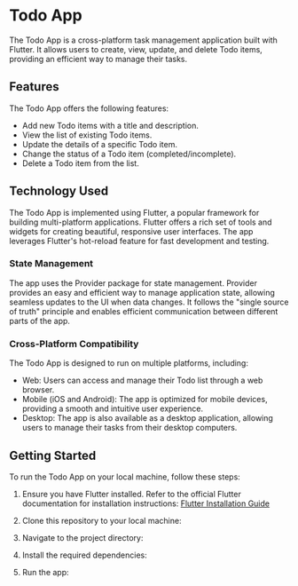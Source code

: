 # Todo App

The Todo App is a cross-platform task management application built with Flutter. It allows users to create, view, update, and delete Todo items, providing an efficient way to manage their tasks.

## Features

The Todo App offers the following features:

- Add new Todo items with a title and description.
- View the list of existing Todo items.
- Update the details of a specific Todo item.
- Change the status of a Todo item (completed/incomplete).
- Delete a Todo item from the list.

## Technology Used

The Todo App is implemented using Flutter, a popular framework for building multi-platform applications. Flutter offers a rich set of tools and widgets for creating beautiful, responsive user interfaces. The app leverages Flutter's hot-reload feature for fast development and testing.

### State Management

The app uses the Provider package for state management. Provider provides an easy and efficient way to manage application state, allowing seamless updates to the UI when data changes. It follows the "single source of truth" principle and enables efficient communication between different parts of the app.

### Cross-Platform Compatibility

The Todo App is designed to run on multiple platforms, including:

- Web: Users can access and manage their Todo list through a web browser.
- Mobile (iOS and Android): The app is optimized for mobile devices, providing a smooth and intuitive user experience.
- Desktop: The app is also available as a desktop application, allowing users to manage their tasks from their desktop computers.

## Getting Started

To run the Todo App on your local machine, follow these steps:

1. Ensure you have Flutter installed. Refer to the official Flutter documentation for installation instructions: [Flutter Installation Guide](https://flutter.dev/docs/get-started/install)

2. Clone this repository to your local machine:

3. Navigate to the project directory:


4. Install the required dependencies:


5. Run the app:


